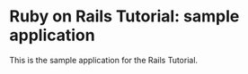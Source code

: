 # Ruby on Rails Tutorial: sample application

This is the sample application for the Rails Tutorial.